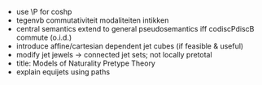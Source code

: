 - use \P for coshp
- tegenvb commutativiteit modaliteiten intikken
- central semantics extend to general pseudosemantics iff codiscPdiscB commute (o.i.d.)
- introduce affine/cartesian dependent jet cubes (if feasible & useful)
- modify jet jewels -> connected jet sets; not locally pretotal
- title: Models of Naturality Pretype Theory
- explain equijets using paths

